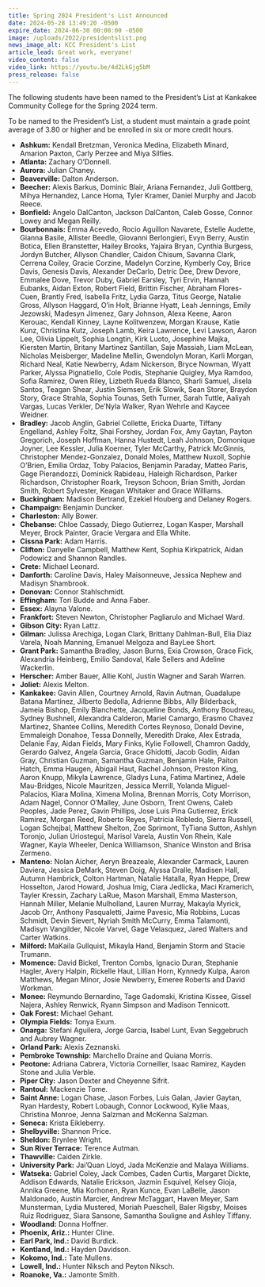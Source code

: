```yaml
---
title: Spring 2024 President's List Announced
date: 2024-05-28 13:49:20 -0500
expire_date: 2024-06-30 00:00:00 -0500
image: /uploads/2022/presidentslist.png
news_image_alt: KCC President's List
article_lead: Great work, everyone!
video_content: false
video_link: https://youtu.be/4d2LkGjg5bM
press_release: false
---
```

The following students have been named to the President’s List at Kankakee Community College for the Spring 2024 term.

To be named to the President’s List, a student must maintain a grade point average of 3.80 or higher and be enrolled in six or more credit hours.

* **Ashkum:** Kendall Bretzman, Veronica Medina, Elizabeth Minard, Amarion Paxton, Carly Perzee and Miya Silfies.
* **Atlanta:** Zachary O’Donnell.
* **Aurora:** Julian Chaney.
* **Beaverville:** Dalton Anderson.
* **Beecher:** Alexis Barkus, Dominic Blair, Ariana Fernandez, Juli Gottberg, Mihya Hernandez, Lance Homa, Tyler Kramer, Daniel Murphy and Jacob Reece.
* **Bonfield:** Angelo DalCanton, Jackson DalCanton, Caleb Gosse, Connor Lowey and Megan Reilly.
* **Bourbonnais:** Emma Acevedo, Rocio Aguillon Navarete, Estelle Audette, Gianna Basile, Allister Beedle, Giovanni Berlongieri, Evyn Berry, Austin Botica, Ellen Branstetter, Hailey Brooks, Yajaira Bryan, Cynthia Burgess, Jordyn Butcher, Allyson Chandler, Caidon Chisum, Savanna Clark, Cerrena Coiley, Gracie Corzine, Madelyn Corzine, Kymberly Coy, Brice Davis, Genesis Davis, Alexander DeCarlo, Detric Dee, Drew Devore, Emmalee Dove, Trevor Duby, Gabriel Earsley, Tyri Ervin, Hannah Eubanks, Aidan Exton, Robert Field, Brittin Fischer, Abraham Flores-Cuen, Brantly Fred, Isabella Fritz, Lydia Garza, Titus George, Natalie Gross, Allyson Haggard, O’in Holt, Brianne Hyatt, Leah Jennings, Emily Jezowski, Madesyn Jimenez, Gary Johnson, Alexa Keene, Aaron Kerouac, Kendall Kinney, Layne Kolitwenzew, Morgan Krause, Katie Kunz, Christina Kutz, Joseph Lamb, Keira Lawrence, Levi Lawson, Aaron Lee, Olivia Lippelt, Sophia Longtin, Kirk Luoto, Josephine Majka, Kiersten Martin, Britany Martinez Santillan, Saje Massiah, Liam McLean, Nicholas Meisberger, Madeline Mellin, Gwendolyn Moran, Karli Morgan, Richard Neal, Katie Newberry, Adam Nickerson, Bryce Nowman, Wyatt Parker, Alyssa Pignatiello, Cole Podis, Stephanie Quigley, Mya Ramdoo, Sofia Ramirez, Owen Riley, Lizbeth Rueda Blanco, Sharli Samuel, Jisela Santos, Teagan Shear, Justin Siemsen, Erik Slowik, Sean Storer, Braydon Story, Grace Strahla, Sophia Tounas, Seth Turner, Sarah Tuttle, Aaliyah Vargas, Lucas Verkler, De’Nyla Walker, Ryan Wehrle and Kaycee Weidner.
* **Bradley:** Jacob Anglin, Gabriel Collette, Ericka Duarte, Tiffany Engelland, Ashley Foltz, Shai Forshey, Jordan Fox, Amy Gaytan, Payton Gregorich, Joseph Hoffman, Hanna Hustedt, Leah Johnson, Domonique Joyner, Lee Kessler, Julia Koerner, Tyler McCarthy, Patrick McGinnis, Christopher Mendez-Gonzalez, Donald Moles, Matthew Nuxoll, Sophie O’Brien, Emilia Ordaz, Toby Palacios, Benjamin Paraday, Matteo Paris, Gage Pierandozzi, Dominick Rabideau, Haleigh Richardson, Parker Richardson, Christopher Roark, Treyson Schoon, Brian Smith, Jordan Smith, Robert Sylvester, Keagan Whitaker and Grace Williams.
* **Buckingham:** Madison Bertrand, Ezekiel Houberg and Delaney Rogers.
* **Champaign:** Benjamin Duncker.
* **Charleston:** Ally Bower.
* **Chebanse:** Chloe Cassady, Diego Gutierrez, Logan Kasper, Marshall Meyer, Brock Painter, Gracie Vergara and Ella White.
* **Cissna Park:** Adam Harris.
* **Clifton:** Danyelle Campbell, Matthew Kent, Sophia Kirkpatrick, Aidan Podowicz and Shannon Randles.
* **Crete:** Michael Leonard.
* **Danforth:** Caroline Davis, Haley Maisonneuve, Jessica Nephew and Madisyn Shambrook.
* **Donovan:** Connor Stahlschmidt.
* **Effingham:** Tori Budde and Anna Faber.
* **Essex:** Alayna Valone.
* **Frankfort:** Steven Newton, Christopher Pagliarulo and Michael Ward.
* **Gibson City:** Ryan Lattz.
* **Gilman:** Julissa Arechiga, Logan Clark, Brittany Dahlman-Bull, Elia Diaz Varela, Noah Manning, Emanuel Melgoza and BayLee Short.
* **Grant Park:** Samantha Bradley, Jason Burns, Exia Crowson, Grace Fick, Alexandria Heinberg, Emilio Sandoval, Kale Sellers and Adeline Wackerlin.
* **Herscher:** Amber Bauer, Allie Kohl, Justin Wagner and Sarah Warren.
* **Joliet:** Alexis Melton.
* **Kankakee:** Gavin Allen, Courtney Arnold, Ravin Autman, Guadalupe Batana Martinez, Jilberto Bedolla, Adrienne Bibbs, Ally Bilderback, Jameia Bishop, Emily Blanchette, Jacqueline Bonds, Anthony Boudreau, Sydney Bushnell, Alexandra Calderon, Mariel Camargo, Erasmo Chavez Martinez, Shantee Collins, Meredith Cortes Reynoso, Donald Devine, Emmaleigh Donahoe, Tessa Donnelly, Meredith Drake, Alex Estrada, Delanie Fay, Aidan Fields, Mary Finks, Kylie Followell, Chamron Gaddy, Gerardo Galvez, Angela Garcia, Grace Ghidotti, Jacob Godin, Aidan Gray, Christian Guzman, Samantha Guzman, Benjamin Hale, Paiton Hatch, Emma Haugen, Abigail Haut, Rachel Johnson, Preston King, Aaron Knupp, Mikyla Lawrence, Gladys Luna, Fatima Martinez, Adele Mau-Bridges, Nicole Mauritzen, Jessica Merrill, Yolanda Miguel-Palacios, Kiara Molina, Ximena Molina, Brennan Morris, Coty Morrison, Adam Nagel, Connor O’Malley, June Osborn, Trent Owens, Caleb Peoples, Jade Perez, Gavin Phillips, Jose Luis Pina Gutierrez, Erick Ramirez, Morgan Reed, Roberto Reyes, Patricia Robledo, Sierra Russell, Logan Schejbal, Matthew Shelton, Zoe Sprimont, TyTiana Sutton, Ashlyn Toronjo, Julian Uriostegui, Marisol Varela, Austin Von Rhein, Kale Wagner, Kayla Wheeler, Denica Williamson, Shanice Winston and Brisa Zermeno.
* **Manteno:** Nolan Aicher, Aeryn Breazeale, Alexander Carmack, Lauren Daviera, Jessica DeMark, Steven Doig, Alyssa Dralle, Madisen Hall, Autumn Hambrick, Colton Hartman, Natalie Hatalla, Ryan Heppe, Drew Hosselton, Jarod Howard, Joshua Imig, Ciara Jedlicka, Maci Kramerich, Tayler Kressin, Zachary LaRue, Mason Marshall, Emma Masterson, Hannah Miller, Melanie Mulholland, Lauren Murray, Makayla Myrick, Jacob Orr, Anthony Pasqualetti, Jaime Pavesic, Mia Robbins, Lucas Schmidt, Devin Sievert, Nyriah Smith McCurry, Emma Talamonti, Madisyn Vangilder, Nicole Varvel, Gage Velasquez, Jared Walters and Carter Watkins.
* **Milford:** MaKaila Gullquist, Mikayla Hand, Benjamin Storm and Stacie Trumann.
* **Momence:** David Bickel, Trenton Combs, Ignacio Duran, Stephanie Hagler, Avery Halpin, Rickelle Haut, Lillian Horn, Kynnedy Kulpa, Aaron Matthews, Megan Minor, Josie Newberry, Emeree Roberts and David Workman.
* **Monee:** Reymundo Bernardino, Tage Gadomski, Kristina Kissee, Gissel Najera, Ashley Renwick, Ryann Simpson and Madison Tennicott.
* **Oak Forest:** Michael Gehant.
* **Olympia Fields:** Tonya Exum.
* **Onarga:** Stefani Aguilera, Jorge Garcia, Isabel Lunt, Evan Seggebruch and Aubrey Wagner.
* **Orland Park:** Alexis Zeznanski.
* **Pembroke Township:** Marchello Draine and Quiana Morris.
* **Peotone:** Adriana Cabrera, Victoria Corneiller, Isaac Ramirez, Kayden Stone and Julia Verble.
* **Piper City:** Jason Dexter and Cheyenne Sifrit.
* **Rantoul:** Mackenzie Tome.
* **Saint Anne:** Logan Chase, Jason Forbes, Luis Galan, Javier Gaytan, Ryan Hardesty, Robert Lobaugh, Connor Lockwood, Kylie Maas, Christina Monroe, Jenna Salzman and McKenna Salzman.
* **Seneca:** Krista Eikleberry.
* **Shelbyville:** Shannon Price.
* **Sheldon:** Brynlee Wright.
* **Sun River Terrace:** Terence Autman.
* **Thawville:** Caiden Zirkle.
* **University Park:** Jai’Quan Lloyd, Jada McKenzie and Malaya Williams.
* **Watseka:** Gabriel Coley, Jack Combes, Caden Curtis, Margaret Dickte, Addison Edwards, Natalie Erickson, Jazmin Esquivel, Kelsey Gioja, Annika Greene, Mia Korhonen, Ryan Kunce, Evan LaBelle, Jason Maldonado, Austin Marcier, Andrew McTaggart, Haven Meyer, Sam Munsterman, Lydia Mustered, Moriah Pueschell, Baler Rigsby, Moises Ruiz Rodriguez, Siara Sansone, Samantha Souligne and Ashley Tiffany.
* **Woodland:** Donna Hoffner.
* **Phoenix, Ariz.:** Hunter Cline.
* **Earl Park, Ind.:** David Burdick.
* **Kentland, Ind.:** Hayden Davidson.
* **Kokomo, Ind.:** Tate Mullens.
* **Lowell, Ind.:** Hunter Niksch and Peyton Niksch.
* **Roanoke, Va.:** Jamonte Smith.